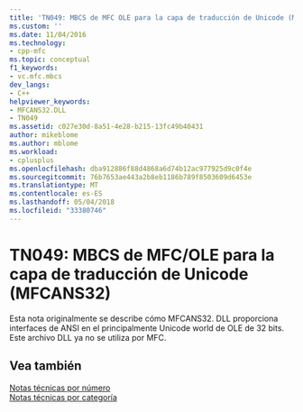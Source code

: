 ```yaml
---
title: 'TN049: MBCS de MFC OLE para la capa de traducción de Unicode (MFCANS32) | Documentos de Microsoft'
ms.custom: ''
ms.date: 11/04/2016
ms.technology:
- cpp-mfc
ms.topic: conceptual
f1_keywords:
- vc.mfc.mbcs
dev_langs:
- C++
helpviewer_keywords:
- MFCANS32.DLL
- TN049
ms.assetid: c027e30d-8a51-4e28-b215-13fc49b40431
author: mikeblome
ms.author: mblome
ms.workload:
- cplusplus
ms.openlocfilehash: dba912886f88d4868a6d74b12ac977925d9c0f4e
ms.sourcegitcommit: 76b7653ae443a2b8eb1186b789f8503609d6453e
ms.translationtype: MT
ms.contentlocale: es-ES
ms.lasthandoff: 05/04/2018
ms.locfileid: "33380746"
---
```

# <a name="tn049-mfcole-mbcs-to-unicode-translation-layer-mfcans32"></a>TN049: MBCS de MFC/OLE para la capa de traducción de Unicode (MFCANS32)
Esta nota originalmente se describe cómo MFCANS32. DLL proporciona interfaces de ANSI en el principalmente Unicode world de OLE de 32 bits. Este archivo DLL ya no se utiliza por MFC.  
  
## <a name="see-also"></a>Vea también  
 [Notas técnicas por número](../mfc/technical-notes-by-number.md)   
 [Notas técnicas por categoría](../mfc/technical-notes-by-category.md)

